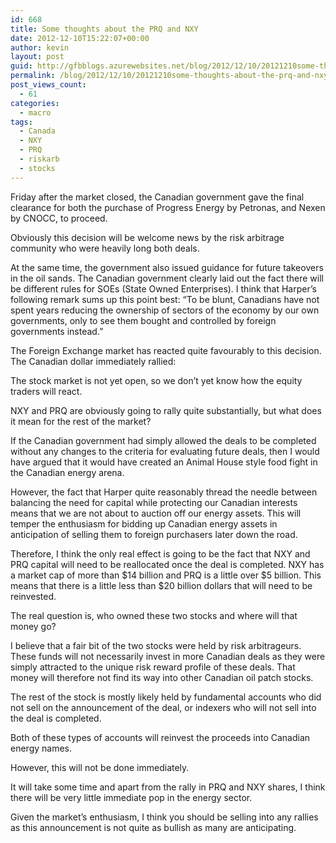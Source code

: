 ```yaml
---
id: 668
title: Some thoughts about the PRQ and NXY
date: 2012-12-10T15:22:07+00:00
author: kevin
layout: post
guid: http://gfbblogs.azurewebsites.net/blog/2012/12/10/20121210some-thoughts-about-the-prq-and-nxy-html/
permalink: /blog/2012/12/10/20121210some-thoughts-about-the-prq-and-nxy-html/
post_views_count:
  - 61
categories:
  - macro
tags:
  - Canada
  - NXY
  - PRQ
  - riskarb
  - stocks
---
```

Friday after the market closed, the Canadian government gave the final clearance for both the purchase of Progress Energy by Petronas, and Nexen by CNOCC, to proceed. 

Obviously this decision will be welcome news by the risk arbitrage community who were heavily long both deals.

At the same time, the government also issued guidance for future takeovers in the oil sands. The Canadian government clearly laid out the fact there will be different rules for SOEs (State Owned Enterprises). I think that Harper&#8217;s following remark sums up this point best: &#8220;To be blunt, Canadians have not spent years reducing the ownership of sectors of the economy by our own governments, only to see them bought and controlled by foreign governments instead.&#8221; 

The Foreign Exchange market has reacted quite favourably to this decision. The Canadian dollar immediately rallied:

The stock market is not yet open, so we don&#8217;t yet know how the equity traders will react. 

NXY and PRQ are obviously going to rally quite substantially, but what does it mean for the rest of the market?

If the Canadian government had simply allowed the deals to be completed without any changes to the criteria for evaluating future deals, then I would have argued that it would have created an Animal House style food fight in the Canadian energy arena. 

However, the fact that Harper quite reasonably thread the needle between balancing the need for capital while protecting our Canadian interests means that we are not about to auction off our energy assets. This will temper the enthusiasm for bidding up Canadian energy assets in anticipation of selling them to foreign purchasers later down the road.

Therefore, I think the only real effect is going to be the fact that NXY and PRQ capital will need to be reallocated once the deal is completed. NXY has a market cap of more than $14 billion and PRQ is a little over $5 billion. This means that there is a little less than $20 billion dollars that will need to be reinvested.

The real question is, who owned these two stocks and where will that money go? 

I believe that a fair bit of the two stocks were held by risk arbitrageurs. These funds will not necessarily invest in more Canadian deals as they were simply attracted to the unique risk reward profile of these deals. That money will therefore not find its way into other Canadian oil patch stocks.

The rest of the stock is mostly likely held by fundamental accounts who did not sell on the announcement of the deal, or indexers who will not sell into the deal is completed.

Both of these types of accounts will reinvest the proceeds into Canadian energy names.

However, this will not be done immediately. 

It will take some time and apart from the rally in PRQ and NXY shares, I think there will be very little immediate pop in the energy sector.

Given the market&#8217;s enthusiasm, I think you should be selling into any rallies as this announcement is not quite as bullish as many are anticipating.